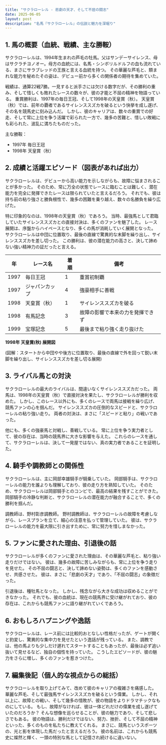 ```yaml
---
title: "サクラローレル - 悲劇の天才、そして不屈の闘志"
date: 2025-06-05
layout: post
description: "名馬『サクラローレル』の伝説と魅力を深堀り"
---
```


## 1. 馬の概要（血統、戦績、主な勝鞍）

サクラローレルは、1994年生まれの芦毛の牡馬。父はサンデーサイレンス、母はサクラチヨノオー。母方の血統には、名馬・シンボリルドルフの血も流れている、まさにサラブレッドの王族と言える血統を持つ。  その華麗な芦毛と、類まれな能力を秘めたその姿は、デビュー前から多くの関係者の期待を集めていた。

戦績は、通算22戦7勝。一見すると派手さには欠ける数字だが、その勝利の重み、そして惜しくも敗れたレースの数々が、彼の才能と不屈の精神を物語っている。  重賞勝利は、1997年の毎日王冠、そして1998年の天皇賞（秋）。  天皇賞（秋）では、前年の覇者であるサイレンススズカを破るという快挙を成し遂げ、その名を競馬史に刻み込んだ。  しかし、彼のキャリアは、数々の重賞での好走、そして常に上位を争う活躍で彩られた一方で、幾多の苦難と、惜しい敗戦にも彩られた、波乱に満ちたものだった。

主な勝鞍：
* 1997年 毎日王冠
* 1998年 天皇賞（秋）


## 2. 成績と活躍エピソード（図表があれば出力）

サクラローレルは、デビューから高い能力を示しながらも、故障に悩まされることが多かった。  そのため、常に万全の状態でレースに臨むことは難しく、潜在能力を完全に発揮できたレースは限られていたと言えるだろう。  それでも、彼は持ち前の粘り強さと勝負根性で、幾多の困難を乗り越え、数々の名勝負を繰り広げた。

特に印象的なのは、1998年の天皇賞（秋）であろう。  当時、最強馬として君臨していたサイレンススズカとの直接対決は、多くのファンを魅了した。  レース展開は、序盤からハイペースとなり、多くの馬が消耗していく展開となった。  サクラローレルは中団に位置取り、最後の直線で驚異的な末脚を繰り出し、サイレンススズカを差し切った。  この勝利は、彼の潜在能力の高さと、決して諦めない強い精神力の証だったと言える。

| 年 | レース名           | 着順 | 備考                                     |
|---|--------------------|-----|-----------------------------------------|
| 1997 | 毎日王冠           | 1   | 重賞初制覇                               |
| 1997 | ジャパンカップ       | 4   | 強豪相手に善戦                            |
| 1998 | 天皇賞（秋）       | 1   | サイレンススズカを破る                               |
| 1998 | 有馬記念           | 3   | 故障の影響で本来の力を発揮できず                   |
| 1999 | 宝塚記念           | 5   | 最後まで粘り強く走り抜けた                        |


**1998年 天皇賞(秋) 展開図**

(図解：スタートから中団やや後方に位置取り、最後の直線で外を回って鋭い末脚を繰り出し、サイレンススズカを差し切る展開)


## 3. ライバル馬との対決

サクラローレルの最大のライバルは、間違いなくサイレンススズカだった。  両馬は、1998年の天皇賞（秋）で直接対決を果たし、サクラローレルが勝利を収めた。  しかし、このレース以外にも、多くのレースで両馬は接戦を繰り広げ、競馬ファンの心を掴んだ。  サイレンススズカの圧倒的なスピードと、サクラローレルの粘り強い走り。  両者の対決は、まさに「スピードと粘り」の戦いであった。

他にも、多くの強豪馬と対戦し、善戦している。  常に上位を争う実力者として、彼の存在は、当時の競馬界に大きな影響を与えた。  これらのレースを通して、サクラローレルは、決して一発屋ではない、真の実力者であることを証明した。


## 4. 騎手や調教師との関係性

サクラローレルは、主に岡部幸雄騎手が騎乗していた。  岡部騎手は、サクラローレルの能力を誰よりも理解しており、彼の走り方を熟知していた。  そのため、サクラローレルは岡部騎手とのコンビで、最高の結果を残すことができた。  岡部騎手の冷静な判断と、サクラローレルの潜在能力が融合することで、多くの勝利を掴んだ。

調教師は、野村彰彦調教師。  野村調教師は、サクラローレルの故障を考慮しながら、レースプランを立て、細心の注意を払って管理していた。  彼は、サクラローレルの能力を最大限に引き出すために、常に努力を惜しまなかった。


## 5. ファンに愛された理由、引退後の話

サクラローレルが多くのファンに愛された理由は、その華麗な芦毛と、粘り強い走りだけではない。  彼は、幾多の故障に苦しみながらも、常に上位を争う走りを見せた。  その不屈の闘志と、決して諦めない姿勢は、多くのファンを感動させ、共感させた。  彼は、まさに「悲劇の天才」であり、「不屈の闘志」の象徴だった。

引退後は、種牡馬となった。  しかし、残念ながら大きな成功は収めることができなかった。  それでも、彼の血統は、現在の競馬界に受け継がれており、彼の存在は、これからも競馬ファンに語り継がれていくであろう。


## 6. おもしろハプニングや逸話

サクラローレルは、レース前には比較的おとなしい性格だったが、ゲートが開くと豹変し、驚異的な集中力を見せたという逸話が残っている。  また、調教では、他の馬よりも少しだけ遅れてスタートすることもあったが、最後は必ず追い抜いて見せるなど、独自の個性を持っていた。  こうしたエピソードが、彼の魅力をさらに増し、多くのファンを惹きつけた。


## 7. 編集後記（個人的な視点からの総括）

サクラローレルを取り上げてみて、改めて彼のキャリアの複雑さを痛感した。  華麗な芦毛、そして最強馬サイレンススズカを破るという偉業。  しかし、それ以上に、故障との戦い、そして幾多の惜敗が、彼の物語をよりドラマチックなものにしている。  もし、故障がなければ、彼は一体どれだけの偉業を成し遂げていたのだろうか？  そんな想像を巡らせることが、彼の魅力であり、そして悲しさでもある。  彼の物語は、勝利だけではない、努力、挫折、そして不屈の精神といった、多くのものを私たちに教えてくれる。  まさに、競馬というスポーツの、光と影を体現した馬だったと言えるだろう。  彼の名前は、これからも競馬史に燦然と輝く、一頭の特別な馬として記憶され続けるに違いない。
